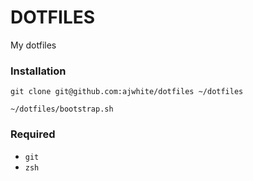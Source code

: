 # DOTFILES

My dotfiles

### Installation

`git clone git@github.com:ajwhite/dotfiles ~/dotfiles`

`~/dotfiles/bootstrap.sh`

### Required
- `git`
- `zsh`

